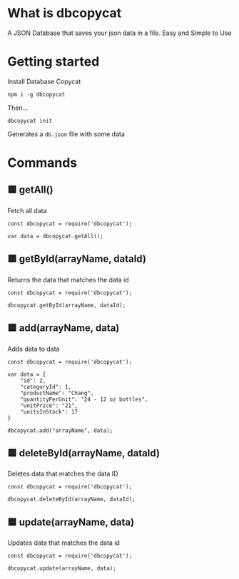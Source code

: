 # What is dbcopycat

A JSON Database that saves your json data in a file. Easy and Simple to Use

# Getting started

Install Database Copycat

``` 
npm i -g dbcopycat
```

Then...

```
dbcopycat init
```
Generates a `db.json` file with some data
# Commands
## :blue_square: getAll()
Fetch all data

```
const dbcopycat = require('dbcopycat');

var data = dbcopycat.getAll();
``` 

## :blue_square: getById(arrayName, dataId)
Returns the data that matches the data id

```
const dbcopycat = require('dbcopycat');

dbcopycat.getById(arrayName, dataId);
```

## :blue_square: add(arrayName, data)
Adds data to data
```
const dbcopycat = require('dbcopycat');

var data = {
    "id": 2,
    "categoryId": 1,
    "productName": "Chang",
    "quantityPerUnit": "24 - 12 oz bottles",
    "unitPrice": "21",
    "unitsInStock": 17
}

dbcopycat.add("arrayName", data);
```

## :blue_square: deleteById(arrayName, dataId)
Deletes data that matches the data ID

```
const dbcopycat = require('dbcopycat');

dbcopycat.deleteById(arrayName, dataId);
```

## :blue_square: update(arrayName, data)
Updates data that matches the data id

```
const dbcopycat = require('dbcopycat');

dbcopycat.update(arrayName, data);
```


